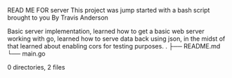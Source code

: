 READ ME FOR server
This project was jump started with a bash script brought to you By Travis Anderson

Basic server implementation, learned how to get a basic web server working with go, learned how to serve data back using json, in the midst of that learned about enabling cors for testing purposes.
.
├── README.md
└── main.go

0 directories, 2 files
